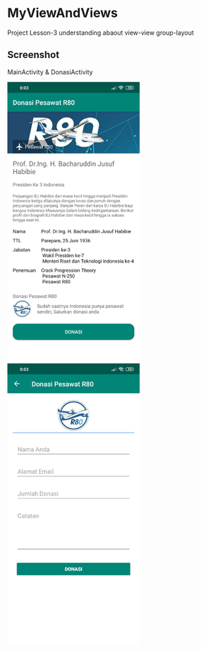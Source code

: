 # MyViewAndViews
Project Lesson-3 understanding abaout view-view group-layout 

## Screenshot

MainActivity & DonasiActivity

<img src="asset/sc-1.png" width="300"> <img src="asset/sc-2.png" width="300">
